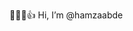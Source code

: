 👋💲💲👍 Hi, I’m @hamzaabde
<!---
hamzaabde/hamzaabde is a ✨ special ✨ repository because its `README.md` (this file) appears on your GitHub profile.
You can click the Preview link to take a look at your changes.
--->

